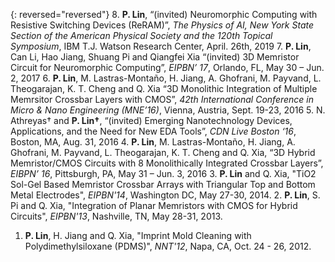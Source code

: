 {: reversed="reversed"}
8. __P. Lin__, “(invited) Neuromorphic Computing with Resistive Switching Devices (ReRAM)”, *The Physics of AI, New York State Section of the American Physical Society and the 120th Topical Symposium*, IBM T.J. Watson Research Center, April. 26th, 2019
7. __P. Lin__, Can Li, Hao Jiang, Shuang Pi and Qiangfei Xia “(invited) 3D Memristor Circuit for Neuromorphic Computing”, *EIPBN’ 17*, Orlando, FL, May 30 – Jun. 2, 2017
6. __P. Lin__, M. Lastras-Montaño, H. Jiang, A. Ghofrani, M. Payvand, L. Theogarajan, K. T. Cheng and Q. Xia “3D Monolithic Integration of Multiple Memrsitor Crossbar Layers with CMOS”, *42th International Conference in Micro & Nano Engineering (MNE’16)*, Vienna, Austria, Sept. 19-23, 2016
5. N. Athreyas† and __P. Lin†__, “(invited) Emerging Nanotechnology Devices, Applications, and the Need for New EDA Tools”, *CDN Live Boston ‘16*, Boston, MA, Aug. 31, 2016
4. __P. Lin__, M. Lastras-Montaño, H. Jiang, A. Ghofrani, M. Payvand, L. Theogarajan, K. T. Cheng and Q. Xia, “3D Hybrid Memristor/CMOS Circuits with 8 Monolithically Integrated Crossbar Layers”, *EIBPN’ 16*, Pittsburgh, PA, May 31 – Jun. 3, 2016
3. __P. Lin__ and Q. Xia, "TiO2 Sol-Gel Based Memristor Crossbar Arrays with Triangular Top and Bottom Metal Electrodes", *EIPBN'14*, Washington DC, May 27-30, 2014.
2. __P. Lin__, S. Pi and Q. Xia, "Integration of Planar Memristors with CMOS for Hybrid Circuits", *EIPBN'13*, Nashville, TN, May 28-31, 2013.
1. __P. Lin__, H. Jiang and Q. Xia, "Imprint Mold Cleaning with Polydimethylsiloxane (PDMS)", *NNT'12*, Napa, CA, Oct. 24 - 26, 2012.

